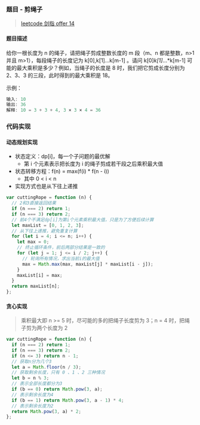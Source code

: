 ### 题目 - 剪绳子

> [leetcode 剑指 offer 14](https://leetcode-cn.com/problems/jian-sheng-zi-lcof/)

#### 题目描述

给你一根长度为 n 的绳子，请把绳子剪成整数长度的 m 段（m、n 都是整数，n>1 并且 m>1），每段绳子的长度记为 k[0],k[1]...k[m-1] 。请问 k[0]_k[1]_...\*k[m-1] 可能的最大乘积是多少？例如，当绳子的长度是 8 时，我们把它剪成长度分别为 2、3、3 的三段，此时得到的最大乘积是 18。

示例：

```js
输入: 10
输出: 36
解释: 10 = 3 + 3 + 4, 3 × 3 × 4 = 36
```

### 代码实现

#### 动态规划实现

- 状态定义：dp[i]，每一个子问题的最优解
  - 第 i 个元素表示把长度为 i 的绳子剪成若干段之后乘积最大值
- 状态转移方程：f(n) = max(f(i) \* f(n - i))
  - 其中 0 < i < n
- 实现方式也是从下往上递推

```js
var cuttingRope = function (n) {
  // 2和3直接返回结果
  if (n === 2) return 1;
  if (n === 3) return 2;
  // 前4个不满足dp[i]为第i个元素乘积最大值，只是为了方便后续计算
  let maxList = [0, 1, 2, 3];
  // 从下往上递推，避免重复计算
  for (let i = 4; i <= n; i++) {
    let max = 0;
    // 终止循环条件，前后两部分结果是一致的
    for (let j = 1; j <= i / 2; j++) {
      // 轮询所有情况，求出当前i的最大值
      max = Math.max(max, maxList[j] * maxList[i - j]);
    }
    maxList[i] = max;
  }
  return maxList[n];
};
```

#### 贪心实现

> 乘积最大即 n >= 5 时，尽可能的多的把绳子长度剪为 3；n = 4 时，把绳子剪为两个长度为 2

```js
var cuttingRope = function (n) {
  if (n === 2) return 1;
  if (n === 3) return 2;
  if (n <= 3) return n - 1;
  // 获取n分为几个3
  let a = Math.floor(n / 3);
  // 获取剩余长度，只有 0 、1 、2 三种情况
  let b = n % 3;
  // 表示全部长度都分为3
  if (b == 0) return Math.pow(3, a);
  // 表示剩余长度为4
  if (b == 1) return Math.pow(3, a - 1) * 4;
  // 表示剩余长度为2
  return Math.pow(3, a) * 2;
};
```
